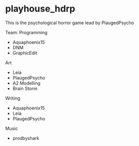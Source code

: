 # playhouse_hdrp
This is the psychological horror game lead by PlaugedPsycho

Team:
Programming
 - Aquaphoenix15
 - DNM
 - GraphicEdit

Art
 - Leia
 - PlaugedPsycho
 - A2 Modelling
 - Brain Storm

Writing
 - Aquaphoenix15
 - Leia
 - PlaugedPsycho

Music 
 - prodbyshark
